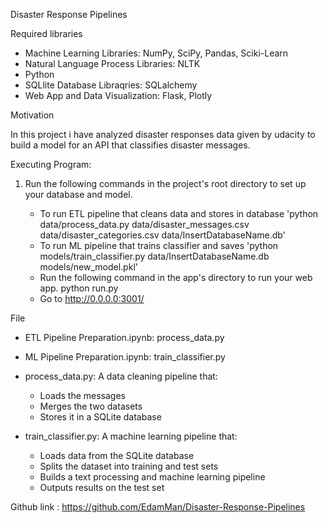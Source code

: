 Disaster Response Pipelines

Required libraries

- Machine Learning Libraries: NumPy, SciPy, Pandas, Sciki-Learn
- Natural Language Process Libraries: NLTK
- Python
- SQLlite Database Libraqries: SQLalchemy
- Web App and Data Visualization: Flask, Plotly

Motivation

In this project i have analyzed disaster responses data given by udacity to build a model for an API that classifies disaster messages.

Executing Program:

1. Run the following commands in the project's root directory to set up your database and model.

    - To run ETL pipeline that cleans data and stores in database
        'python data/process_data.py data/disaster_messages.csv data/disaster_categories.csv data/InsertDatabaseName.db'
    - To run ML pipeline that trains classifier and saves
        'python models/train_classifier.py data/InsertDatabaseName.db models/new_model.pkl'
    - Run the following command in the app's directory to run your web app.
     	 python run.py
    - Go to http://0.0.0.0:3001/


File

- ETL Pipeline Preparation.ipynb: process_data.py
- ML Pipeline Preparation.ipynb: train_classifier.py
- process_data.py: A data cleaning pipeline that:
  - Loads the messages
  - Merges the two datasets
  - Stores it in a SQLite database

- train_classifier.py: A machine learning pipeline that:
  - Loads data from the SQLite database
  - Splits the dataset into training and test sets
  - Builds a text processing and machine learning pipeline
  - Outputs results on the test set

Github link : https://github.com/EdamMan/Disaster-Response-Pipelines